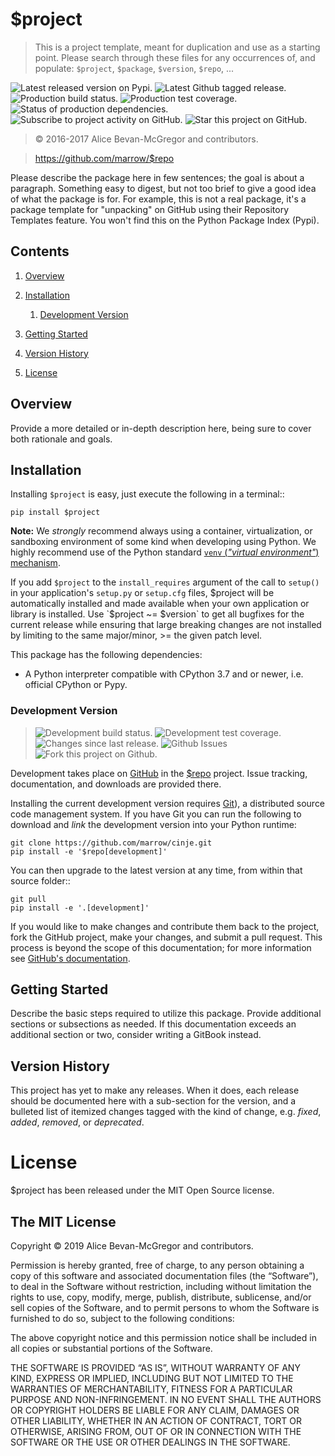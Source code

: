 # $project

> This is a project template, meant for duplication and use as a starting point. Please search through these files for any occurrences of, and populate: `$project`, `$package`, `$version`, `$repo`, ...

![][latestversion] ![][ghtag] ![][masterstatus] ![][mastercover] ![][masterreq] ![][ghwatch] ![][ghstar]

> © 2016-2017 Alice Bevan-McGregor and contributors.

> https://github.com/marrow/$repo

Please describe the package here in few sentences; the goal is about a paragraph. Something easy to digest, but not too brief to give a good idea of what the package is for. For example, this is not a real package, it's a package template for "unpacking" on GitHub using their Repository Templates feature. You won't find this on the Python Package Index (Pypi).

## Contents

1. [Overview](#overview)

2. [Installation](#installation)

	1. [Development Version](#development-version)

3. [Getting Started](#getting-started)

4. [Version History](#version-history)

5. [License](#license)


## Overview

Provide a more detailed or in-depth description here, being sure to cover both rationale and goals.


## Installation

Installing `$project` is easy, just execute the following in a terminal::

	pip install $project

**Note:** We *strongly* recommend always using a container, virtualization, or sandboxing environment of some kind when developing using Python. We highly recommend use of the Python standard [`venv` (_"virtual environment"_) mechanism][venv].

If you add `$project` to the `install_requires` argument of the call to `setup()` in your application's `setup.py` or `setup.cfg` files, $project will be automatically installed and made available when your own application or library is installed. Use `$project ~= $version` to get all bugfixes for the current release while ensuring that large breaking changes are not installed by limiting to the same major/minor, >= the given patch level.

This package has the following dependencies:

* A Python interpreter compatible with CPython 3.7 and or newer, i.e. official CPython or Pypy.


### Development Version

> ![][developstatus] ![][developcover] ![][ghsince] ![][ghissues] ![][ghfork]

Development takes place on [GitHub][github] in the [$repo][repo] project. Issue tracking, documentation, and downloads are provided there.

Installing the current development version requires [Git][git]), a distributed source code management system. If you have Git you can run the following to download and *link* the development version into your Python runtime:

	git clone https://github.com/marrow/cinje.git
	pip install -e '$repo[development]'

You can then upgrade to the latest version at any time, from within that source folder::

	git pull
	pip install -e '.[development]'

If you would like to make changes and contribute them back to the project, fork the GitHub project, make your changes, and submit a pull request. This process is beyond the scope of this documentation; for more information see [GitHub's documentation][ghhelp].


## Getting Started

Describe the basic steps required to utilize this package. Provide additional sections or subsections as needed. If this documentation exceeds an additional section or two, consider writing a GitBook instead.


## Version History

This project has yet to make any releases. When it does, each release should be documented here with a sub-section for the version, and a bulleted list of itemized changes tagged with the kind of change, e.g. *fixed*, *added*, *removed*, or *deprecated*.


License
=======

$project has been released under the MIT Open Source license.

The MIT License
---------------

Copyright © 2019 Alice Bevan-McGregor and contributors.

Permission is hereby granted, free of charge, to any person obtaining a copy of this software and associated documentation files (the “Software”), to deal in the Software without restriction, including without limitation the rights to use, copy, modify, merge, publish, distribute, sublicense, and/or sell copies of the Software, and to permit persons to whom the Software is furnished to do so, subject to the following conditions:

The above copyright notice and this permission notice shall be included in all copies or substantial portions of the Software.

THE SOFTWARE IS PROVIDED “AS IS”, WITHOUT WARRANTY OF ANY KIND, EXPRESS OR IMPLIED, INCLUDING BUT NOT LIMITED TO THE WARRANTIES OF MERCHANTABILITY, FITNESS FOR A PARTICULAR PURPOSE AND NON-INFRINGEMENT. IN NO EVENT SHALL THE AUTHORS OR COPYRIGHT HOLDERS BE LIABLE FOR ANY CLAIM, DAMAGES OR OTHER LIABILITY, WHETHER IN AN ACTION OF CONTRACT, TORT OR OTHERWISE, ARISING FROM, OUT OF OR IN CONNECTION WITH THE SOFTWARE OR THE USE OR OTHER DEALINGS IN THE SOFTWARE.


[venv]: https://docs.python.org/3/tutorial/venv.html

[git]: http://git-scm.com/
[repo]: https://github.com/marrow/$repo/
[github]: https://github.com/
[ghhelp]: https://help.github.com/


[ghwatch]: https://img.shields.io/github/watchers/marrow/$repo.svg?style=social&label=Watch "Subscribe to project activity on GitHub."
[ghstar]: https://img.shields.io/github/stars/marrow/$repo.svg?style=social&label=Star "Star this project on GitHub."
[ghfork]: https://img.shields.io/github/forks/marrow/$repo.svg?style=social&label=Fork "Fork this project on Github."

[masterstatus]: http://img.shields.io/travis/marrow/$repo/master.svg?style=flat "Production build status."
[mastercover]: http://img.shields.io/codecov/c/github/marrow/$repo/master.svg?style=flat "Production test coverage."
[masterreq]: https://img.shields.io/requires/github/marrow/$repo.svg "Status of production dependencies."

[developstatus]: http://img.shields.io/travis/marrow/$repo/develop.svg?style=flat "Development build status."
[developcover]: http://img.shields.io/codecov/c/github/marrow/$repo/develop.svg?style=flat "Development test coverage."
[developreq]: https://img.shields.io/requires/github/marrow/$repo.svg "Status of development dependencies."

[ghissues]: http://img.shields.io/github/issues-raw/marrow/$repo.svg?style=flat "Github Issues"
[ghsince]: https://img.shields.io/github/commits-since/marrow/$repo/$version.svg "Changes since last release."
[ghtag]: https://img.shields.io/github/tag/marrow/$repo.svg "Latest Github tagged release."
[latestversion]: http://img.shields.io/pypi/v/$project.svg?style=flat "Latest released version on Pypi."

[cake]: http://img.shields.io/badge/cake-lie-1b87fb.svg?style=flat
